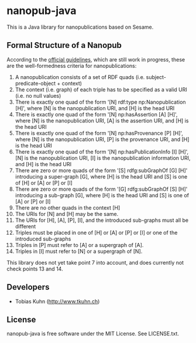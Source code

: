 nanopub-java
============

This is a Java library for nanopublications based on Sesame.


Formal Structure of a Nanopub
-----------------------------

According to the [official guidelines](http://nanopub.org/guidelines/working_draft/),
which are still work in progress, these are the well-formedness criteria for nanopublications:

1.  A nanopublication consists of a set of RDF quads (i.e. subject-predicate-object + context)
2.  The context (i.e. graph) of each triple has to be specified as a valid URI (i.e. no null
    values)
3.  There is exactly one quad of the form '[N] rdf:type np:Nanopublication [H]', where [N] is the
    nanopublication URI, and [H] is the head URI
4.  There is exactly one quad of the form '[N] np:hasAssertion [A] [H]', where [N] is the
    nanopublication URI, [A] is the assertion URI, and [H] is the head URI
5.  There is exactly one quad of the form '[N] np:hasProvenance [P] [H]', where [N] is the
    nanopublication URI, [P] is the provenance URI, and [H] is the head URI
6.  There is exactly one quad of the form '[N] np:hasPublicationInfo [I] [H]', [N] is the
    nanopublication URI, [I] is the nanopublication information URI, and [H] is the head URI
7.  There are zero or more quads of the form '[S] rdfg:subGraphOf [G] [H]' introducing a
    super-graph [G], where [H] is the head URI and [S] is one of [H] or [A] or [P] or [I]
8.  There are zero or more quads of the form '[G] rdfg:subGraphOf [S] [H]' introducing a sub-graph
    [G], where [H] is the head URI and [S] is one of [A] or [P] or [I]
9.  There are no other quads in the context [H]
10. The URIs for [N] and [H] may be the same.
11. The URIs for [H], [A], [P], [I], and the introduced sub-graphs must all be different
12. Triples must be placed in one of [H] or [A] or [P] or [I] or one of the introduced sub-graphs
13. Triples in [P] must refer to [A] or a supergraph of [A].
14. Triples in [I] must refer to [N] or a supergraph of [N].

This library does not yet take point 7 into account, and does currently not check points 13 and 14.


Developers
----------

- Tobias Kuhn (http://www.tkuhn.ch)


License
-------

nanopub-java is free software under the MIT License. See LICENSE.txt.

